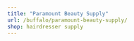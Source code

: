 ```yaml
---
title: "Paramount Beauty Supply"
url: /buffalo/paramount-beauty-supply/
shop: hairdresser supply
---
```

